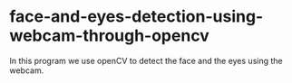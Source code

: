 # face-and-eyes-detection-using-webcam-through-opencv
In this program we use openCV to detect the face and the eyes using the webcam.
